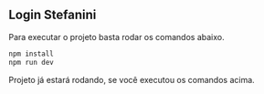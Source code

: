 
## Login Stefanini

Para executar o projeto basta rodar os comandos abaixo.

```sh
npm install
npm run dev
```
Projeto já estará rodando, se você executou os comandos acima.


